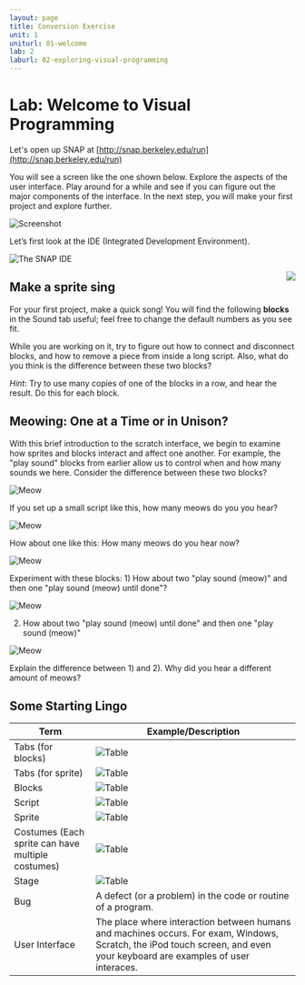 ```yaml
---
layout: page
title: Conversion Exercise
unit: 1
uniturl: 01-welcome
lab: 2
laburl: 02-exploring-visual-programming
---
```


Lab: Welcome to Visual Programming
==================================

Let's open up SNAP at [http://snap.berkeley.edu/run](http://snap.berkeley.edu/run)

You will see a screen like the one shown below. Explore the aspects of the user interface. Play around for a while and see if you can figure out the major components of the interface. In the next step, you will make your first project and explore further.

![Screenshot](lab-ide-1.png)

Let’s first look at the IDE (Integrated Development Environment).

![The SNAP IDE](lab-ide-2.png)

<img src="lab-ide-3.png" align="right" />

Make a sprite sing
------------------
For your first project, make a quick song! You will find the following **blocks** in the Sound tab useful; feel free to change the default numbers as you see fit.

While you are working on it, try to figure out how to connect and disconnect blocks, and how to remove a piece from inside a long script. Also, what do you think is the difference between these two blocks?

*Hint*: Try to use many copies of one of the blocks in a row, and hear the result. Do this for each block.


Meowing: One at a Time or in Unison?
------------------------------------

With this brief introduction to the scratch interface, we begin to examine how sprites and blocks
interact and affect one another. For example, the "play sound" blocks from earlier allow us to control
when and how many sounds we here. Consider the difference between these two blocks?

![Meow](lab-meow-1.png)

If you set up a small script like this, how many meows do you you hear?

![Meow](lab-meow-2.png)

How about one like this: How many meows do you hear now?

![Meow](lab-meow-3.png)

Experiment with these blocks: 1) How about two "play sound (meow)" and then one "play sound (meow) until done"?

![Meow](lab-meow-4.png)

2) How about two "play sound (meow) until done" and then one "play sound (meow)"

![Meow](lab-meow-5.png)

Explain the difference between 1) and 2). Why did you hear a different amount of meows?


Some Starting Lingo
-------------------


| Term | Example/Description |
| ---- | ------------------- |
| Tabs (for blocks) | ![Table](lab-table-1.png) |
| Tabs (for sprite) | ![Table](lab-table-2.png) |
| Blocks | ![Table](lab-table-3.png) |
| Script | ![Table](lab-table-4.png) |
| Sprite | ![Table](lab-table-5.png) |
| Costumes (Each sprite can have multiple costumes) | ![Table](lab-table-6.png) |
| Stage | ![Table](lab-table-7.png) |
| Bug  | A defect (or a problem) in the code or routine of a program. |
| User Interface | The place where interaction between humans and machines occurs. For exam, Windows, Scratch, the iPod touch screen, and even your keyboard are examples of user interaces. |







